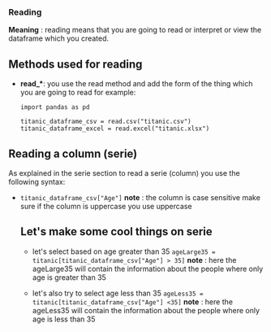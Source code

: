 ### Reading 

**Meaning** : reading means that you are going to read or interpret or view the dataframe which you created.

## Methods used for reading 
- **read_\***: you use the read method and add the form of the thing which you are going to read
  for example:
  ```
  import pandas as pd

  titanic_dataframe_csv = read.csv("titanic.csv")
  titanic_dataframe_excel = read.excel("titanic.xlsx")
  ```

## Reading a column (serie)

As explained in the serie section to read a serie (column) you use the following syntax:

- `` titanic_dataframe_csv["Age"] `` **note** : the column is case sensitive make sure if the column is uppercase you use uppercase

  ## Let's make some cool things on serie

  - let's select based on age greater than 35 ``ageLarge35 = titanic[titanic_dataframe_csv["Age"] > 35]`` **note** : here the ageLarge35 will contain the information about the people where only age is greater than 35

  - let's also try to select age less than 35 ``ageLess35 = titanic[titanic_dataframe_csv["Age"] <35]`` **note** : here the ageLess35 will contain the information about the people where only age is less than 35
   